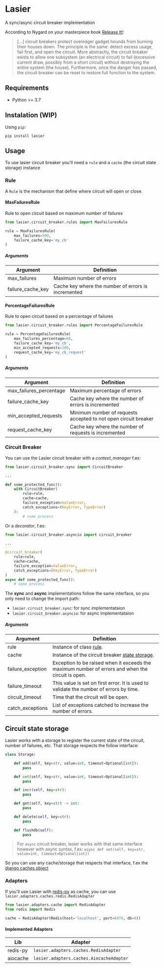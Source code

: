 # Lasier
A sync/async circuit breaker implementation

According to Nygard on your masterpiece book [Release It!](http://pragprog.com/titles/mnee/release-it):

> [...] circuit breakers protect overeager gadget hounds from burning their houses down. The principle is the same: detect excess usage, fail first, and open the circuit. More abstractly, the circuit breaker exists to allow one subsystem (an electrical circuit) to fail (excessive current draw, possibly from a short circuit) without destroying the entire system (the house). Furthermore, once the danger has passed, the circuit breaker can be reset to restore full function to the system.

## Requirements
* Python >= 3.7

## Instalation (WIP)
Using `pip`:

```
pip install lasier
```

## Usage
To use lasier circuit breaker you'll need a `rule` and a `cache` (the circuit state storage) instance

### Rule
A `Rule` is the mechanism that define where circuit will open or close.

#### MaxFailuresRule
Rule to open circuit based on maximum number of failures

```python
from lasier.circuit_breaker.rules import MaxFailuresRule

rule = MaxFailuresRule(
    max_failures=500,
    failure_cache_key='my_cb'
)
```

##### Arguments
| Argument | Definition |
|----------|------------|
| max\_failures | Maximum number of errors |
| failure\_cache\_key | Cache key where the number of errors is incremented |

#### PercentageFailuresRule
Rule to open circuit based on a percentage of failures

```python
from lasier.circuit_breaker.rules import PercentageFailuresRule

rule = PercentageFailuresRule(
    max_failures_percentage=60,
    failure_cache_key='my_cb',
    min_accepted_requests=100,
    request_cache_key='my_cb_request'
)
```

##### Arguments
| Argument | Definition |
|----------|------------|
| max\_failures\_percentage | Maximum percentage of errors |
| failure\_cache\_key | Cache key where the number of errors is incremented |
| min\_accepted\_requests | Minimum number of requests accepted to not open circuit breaker |
| request\_cache\_key | Cache key where the number of requests is incremented |

### Circuit Breaker
You can use the Lasier circuit breaker with a *context\_manager* f.ex:

```python
from lasier.circuit_breaker.sync import CircuitBreaker

...

def some_protected_func():
    with CircuitBreaker(
        rule=rule,
        cache=cache,
        failure_exception=ValueError,
        catch_exceptions=(KeyError, TypeError)
    ):
        # some process
```
Or a _decorator_, f.ex:

```python
from lasier.circuit_breaker.asyncio import circuit_breaker

...

@circuit_breaker(
    rule=rule,
    cache=cache,
    failure_exception=ValueError,
    catch_exceptions=(KeyError, TypeError)
)
async def some_protected_func():
    # some process
```

The **sync** and **async** implementations follow the same interface, so you only need to change the import path:

* `lasier.circuit_breaker.sync`: for sync implementataion
* `lasier.circuit_breaker.asyncio`: for async implementataion

##### Arguments
| Argument | Definition |
|----------|------------|
| rule | Instance of class [rule](https://github.com/luizalabs/lasier#rule). |
| cache | Instance of the circuit breaker [state storage](https://github.com/luizalabs/lasier#circuit-state-storage). |
| failure\_exception | Exception to be raised when it exceeds the maximum number of errors and when the circuit is open. |
| failure\_timeout | This value is set on first error. It is used to validate the number of errors by time. |
| circuit\_timeout | Time that the circuit will be open. |
| catch\_exceptions | List of exceptions catched to increase the number of errors. |

## Circuit state storage
Lasier works with a storage to register the current state of the circuit, number of failures, etc. That storage respects the follow interface:

```python
class Storage:

    def add(self, key=str, value=int, timeout=Optional[int]):
        pass

    def set(self, key=str, value=int, timeout=Optional[int]):
        pass

    def incr(self, key=str):
        pass

    def get(self, key=str) -> int:
        pass

    def delete(self, key=str):
        pass

    def flushdb(self):
        pass
```

> For `async` circuit breaker, lasier works with that same interface however with async syntax, f.ex: `async def set(self, key=str, value=int, timeout=Optional[int])`

So you can use any cache/storage that respects that interface, f.ex the [django caches object](https://docs.djangoproject.com/en/3.0/topics/cache/)

### Adapters
If you'll use Lasier with [redis-py](https://github.com/andymccurdy/redis-py) as cache, you can use `lasier.adapters.caches.redis.RedisAdapter`

```python
from lasier.adapters.cache import RedisAdapter
from redis import Redis

cache = RedisAdapter(Redis(host='localhost', port=6479, db=0))
```

#### Implemented Adapters
| Lib | Adapter |
| --- | --- |
| redis-py | `lasier.adapters.caches.RedisAdapter`|
| aiocache | `lasier.adapters.caches.AiocacheAdapter`|
